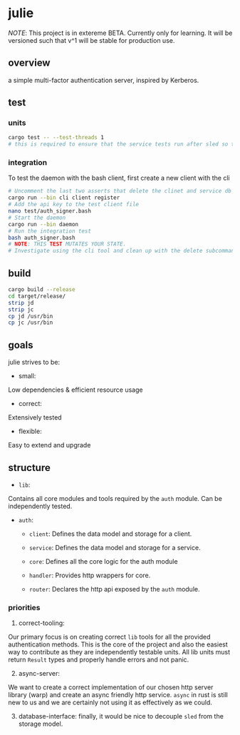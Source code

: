 # julie

*NOTE*: This project is in extereme BETA. Currently only for learning. It will be versioned such that v^1 will be stable for production use.

## overview

a simple multi-factor authentication server, inspired by Kerberos.

## test

### units
```bash
cargo test -- --test-threads 1
# this is required to ensure that the service tests run after sled so that a db is created
```

### integration
To test the daemon with the bash client, first create a new client with the cli

```bash
# Uncomment the last two asserts that delete the clinet and service db entries
cargo run --bin cli client register
# Add the api key to the test client file
nano test/auth_signer.bash
# Start the daemon
cargo run --bin daemon
# Run the integration test
bash auth_signer.bash
# NOTE: THIS TEST MUTATES YOUR STATE. 
# Investigate using the cli tool and clean up with the delete subcommands
```

## build

```bash
cargo build --release
cd target/release/
strip jd
strip jc
cp jd /usr/bin
cp jc /usr/bin
```
## goals

julie strives to be:

- small:

Low dependencies & efficient resource usage

- correct:

Extensively tested

- flexible:

Easy to extend and upgrade

## structure

- `lib`:

Contains all core modules and tools required by the `auth` module. Can be independently tested. 

- `auth`: 

    - `client`: Defines the data model and storage for a client.

    - `service`: Defines the data model and storage for a service.

    - `core`: Defines all the core logic for the auth module

    - `handler`: Provides http wrappers for core.

    - `router`: Declares the http api exposed by the `auth` module.


### priorities

1. correct-tooling: 

Our primary focus is on creating correct `lib` tools for all the provided authentication methods. This is the core of the project and also the easiest way to contribute as they are independently testable units. All lib units must return  `Result` types and properly handle errors and not panic.

2. async-server: 

We want to create a correct implementation of our chosen http server library (warp) and create an async friendly http service. `async` in rust is still new to us and we are certainly not using it as effectively as we could. 

3. database-interface: finally, it would be nice to decouple `sled` from the storage model.

